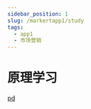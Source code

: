 ```yaml
---
sidebar_position: 1
slug: /markertapp1/study
tags:
  - app1
  - 市场营销
---
```


# 原理学习

[pd](admin#pd)